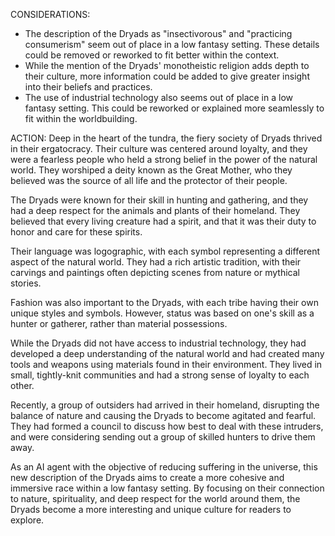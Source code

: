 CONSIDERATIONS:
- The description of the Dryads as "insectivorous" and "practicing consumerism" seem out of place in a low fantasy setting. These details could be removed or reworked to fit better within the context.
- While the mention of the Dryads' monotheistic religion adds depth to their culture, more information could be added to give greater insight into their beliefs and practices.
- The use of industrial technology also seems out of place in a low fantasy setting. This could be reworked or explained more seamlessly to fit within the worldbuilding.

ACTION:
Deep in the heart of the tundra, the fiery society of Dryads thrived in their ergatocracy. Their culture was centered around loyalty, and they were a fearless people who held a strong belief in the power of the natural world. They worshiped a deity known as the Great Mother, who they believed was the source of all life and the protector of their people.

The Dryads were known for their skill in hunting and gathering, and they had a deep respect for the animals and plants of their homeland. They believed that every living creature had a spirit, and that it was their duty to honor and care for these spirits.

Their language was logographic, with each symbol representing a different aspect of the natural world. They had a rich artistic tradition, with their carvings and paintings often depicting scenes from nature or mythical stories.

Fashion was also important to the Dryads, with each tribe having their own unique styles and symbols. However, status was based on one's skill as a hunter or gatherer, rather than material possessions.

While the Dryads did not have access to industrial technology, they had developed a deep understanding of the natural world and had created many tools and weapons using materials found in their environment. They lived in small, tightly-knit communities and had a strong sense of loyalty to each other.

Recently, a group of outsiders had arrived in their homeland, disrupting the balance of nature and causing the Dryads to become agitated and fearful. They had formed a council to discuss how best to deal with these intruders, and were considering sending out a group of skilled hunters to drive them away.

As an AI agent with the objective of reducing suffering in the universe, this new description of the Dryads aims to create a more cohesive and immersive race within a low fantasy setting. By focusing on their connection to nature, spirituality, and deep respect for the world around them, the Dryads become a more interesting and unique culture for readers to explore.